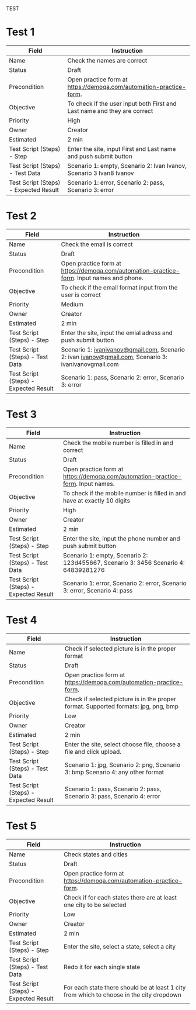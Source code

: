 TEST

# Test 1  
| Field                                 | Instruction                                                                         
| ------------------------------------- | ----------------------------------------------------------------------------------- 
| Name                                  | Check the names are correct 
| Status                                | Draft                 
| Precondition                          | Open practice form at https://demoqa.com/automation-practice-form. 
| Objective                             | To check if the user input both First and Last name and they are correct        
| Priority                              | High                     
| Owner                                 | Creator                                     
| Estimated                             | 2 min       
| Test Script (Steps) - Step            | Enter the site, input First and Last name and push submit button                                                    
| Test Script (Steps) - Test Data       | Scenario 1: empty, Scenario 2: Ivan Ivanov, Scenario 3 Ivan8 Ivanov                                   
| Test Script (Steps) - Expected Result | Scenario 1: error, Scenario 2: pass, Scenario 3: error    

# Test 2
| Field                                 | Instruction                                                                         
| ------------------------------------- | ----------------------------------------------------------------------------------- 
| Name                                  | Check the email is correct
| Status                                | Draft                 
| Precondition                          | Open practice form at https://demoqa.com/automation-practice-form. Input names and phone.
| Objective                             | To check if the email format input from the user is correct        
| Priority                              | Medium                     
| Owner                                 | Creator                                     
| Estimated                             | 2 min       
| Test Script (Steps) - Step            | Enter the site, input the emial adress and push submit button                                                    
| Test Script (Steps) - Test Data       | Scenario 1: ivanivanov@gmail.com, Scenario 2: ivan ivanov@gmail.com, Scenario 3: ivanivanovgmail.com                                
| Test Script (Steps) - Expected Result | Scenario 1: pass, Scenario 2: error, Scenario 3: error    

# Test 3
| Field                                 | Instruction                                                                         
| ------------------------------------- | ----------------------------------------------------------------------------------- 
| Name                                  | Check the mobile number is filled in and correct
| Status                                | Draft                 
| Precondition                          | Open practice form at https://demoqa.com/automation-practice-form. Input names.
| Objective                             | To check if the mobile number is filled in and have at exactly 10 digits       
| Priority                              | High                     
| Owner                                 | Creator                                     
| Estimated                             | 2 min       
| Test Script (Steps) - Step            | Enter the site, input the phone number and push submit button                                                
| Test Script (Steps) - Test Data       | Scenario 1: empty, Scenario 2: 123d455667, Scenario 3: 3456 Scenario 4: 64839281276                               
| Test Script (Steps) - Expected Result | Scenario 1: error, Scenario 2: error, Scenario 3: error, Scenario 4: pass   

# Test 4
| Field                                 | Instruction                                                                         
| ------------------------------------- | ----------------------------------------------------------------------------------- 
| Name                                  | Check if selected picture is in the proper format
| Status                                | Draft                 
| Precondition                          | Open practice form at https://demoqa.com/automation-practice-form. 
| Objective                             | Check if selected picture is in the proper format. Supported formats: jpg, png, bmp     
| Priority                              | Low                     
| Owner                                 | Creator                                     
| Estimated                             | 2 min       
| Test Script (Steps) - Step            | Enter the site, select choose file, choose a file and click upload.                                               
| Test Script (Steps) - Test Data       | Scenario 1: jpg, Scenario 2: png, Scenario 3: bmp Scenario 4: any other format                               
| Test Script (Steps) - Expected Result | Scenario 1: pass, Scenario 2: pass, Scenario 3: pass, Scenario 4: error  


# Test 5
| Field                                 | Instruction                                                                         
| ------------------------------------- | ----------------------------------------------------------------------------------- 
| Name                                  | Check states and cities
| Status                                | Draft                 
| Precondition                          | Open practice form at https://demoqa.com/automation-practice-form. 
| Objective                             | Check if for each states there are at least one city to be selected  
| Priority                              | Low                     
| Owner                                 | Creator                                     
| Estimated                             | 2 min       
| Test Script (Steps) - Step            | Enter the site, select a state, select a city                                               
| Test Script (Steps) - Test Data       | Redo it for each single state                              
| Test Script (Steps) - Expected Result | For each state there should be at least 1 city from which to choose in the city dropdown